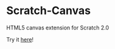 # Scratch-Canvas
HTML5 canvas extension for Scratch 2.0

Try it [here](http://scratchx.org/?url=https://nathanprocks.github.io/Scratch-Canvas/canvas.js#scratch)!
